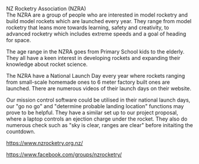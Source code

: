 NZ Rocketry Association (NZRA) <br>
	The NZRA are a group of people who are interested in model rocketry and  
build model rockets which are launched every year. They range from model rocketry that 
leans more towards learning, safety and creativity, to advanced rocketry which includes 
extreme speeds and a goal of heading for space. 

The age range in the NZRA goes from Primary School kids to the elderly. They all have a 
keen interest in developing rockets and expanding their knowledge about rocket science. 

The NZRA have a National Launch Day every year where rockets ranging from small-scale homemade
ones to 6 meter factory built ones are launched. There are numerous videos of their launch days 
on their website. 

Our mission control software could be utilised in their national launch days, our "go no go" and "determine probable landing location" functions may prove to be helpful. 
They have a similar set up to our project proposal, where a laptop controls an ejection charge under the rocket. They also do 
numerous check such as "sky is clear, ranges are clear" before initaiting the countdown. 

https://www.nzrocketry.org.nz/

https://www.facebook.com/groups/nzrocketry/ 